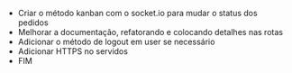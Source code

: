 - Criar o método kanban com o socket.io para mudar o status dos pedidos
- Melhorar a documentação, refatorando e colocando detalhes nas rotas
- Adicionar o método de logout em user se necessário
- Adicionar HTTPS no servidos
- FIM 